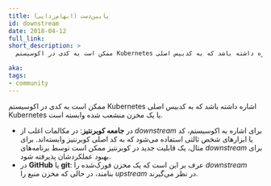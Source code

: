 ```yaml
---
title: پایین‌دست (ابهام‌زدایی)
id: downstream
date: 2018-04-12
full_link: 
short_description: >
  ممکن است به کدی در اکوسیستم Kubernetes اشاره داشته باشد که به کدبیس اصلی Kubernetes یا یک مخزن منشعب شده وابسته است.

aka: 
tags:
- community
---
```

 ممکن است به کدی در اکوسیستم Kubernetes اشاره داشته باشد که به کدبیس اصلی Kubernetes یا یک مخزن منشعب شده وابسته است.

<!--more--> 

* در **جامعه کوبرنتیز**: در مکالمات اغلب از *downstream* برای اشاره به اکوسیستم، کد یا ابزارهای شخص ثالثی استفاده می‌شود که به کد اصلی کوبرنتیز وابسته‌اند. برای مثال، یک قابلیت جدید در کوبرنتیز ممکن است توسط برنامه‌های *downstream* برای بهبود عملکردشان پذیرفته شود.
* در **GitHub** یا **git**: عرف بر این است که یک مخزن فورک‌شده را *downstream* بنامند، در حالی که مخزن منبع را *upstream* در نظر می‌گیرند.

